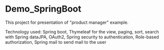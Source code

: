 # Demo_SpringBoot

This project for presentation of "product manager" example.

Technology used: Spring boot, Thymeleaf for the view, paging, sort, search with Spring dataJPA, OAuth2, Spring security to authentication, Role-based authorization, Spring mail to send mail to the user
